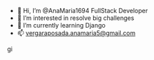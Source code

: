 - 👋 Hi, I’m @AnaMaria1694 FullStack Developer
- 👀 I’m interested in resolve big challenges
- 🌱 I’m currently learning Django
- 📫 vergaraposada.anamaria5@gmail.com

<!---
AnaMaria1694/AnaMaria1694 is a ✨ special ✨ repository because its `README.md` (this file) appears on your GitHub profile.
You can click the Preview link to take a look at your changes.
--->
gi
